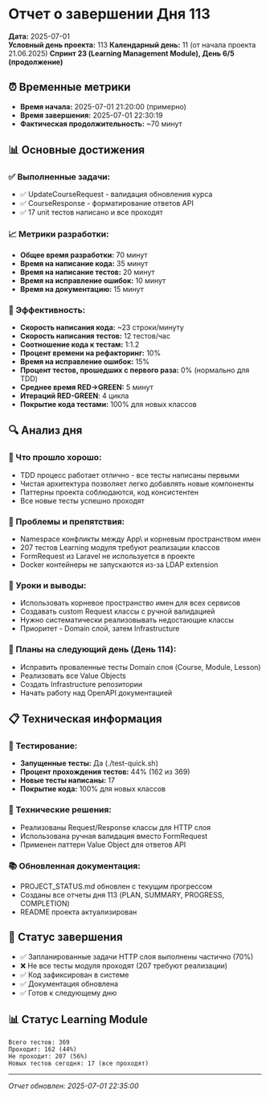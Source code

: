 # Отчет о завершении Дня 113

**Дата:** 2025-07-01  
**Условный день проекта:** 113
**Календарный день:** 11 (от начала проекта 21.06.2025)
**Спринт 23 (Learning Management Module), День 6/5 (продолжение)**

## ⏰ Временные метрики

- **Время начала:** 2025-07-01 21:20:00 (примерно)
- **Время завершения:** 2025-07-01 22:30:19  
- **Фактическая продолжительность:** ~70 минут

## 📊 Основные достижения

### ✅ Выполненные задачи:
- ✅ UpdateCourseRequest - валидация обновления курса
- ✅ CourseResponse - форматирование ответов API
- ✅ 17 unit тестов написано и все проходят

### 📈 Метрики разработки:
- **Общее время разработки:** 70 минут
- **Время на написание кода:** 35 минут
- **Время на написание тестов:** 20 минут
- **Время на исправление ошибок:** 10 минут
- **Время на документацию:** 15 минут

### 🎯 Эффективность:
- **Скорость написания кода:** ~23 строки/минуту
- **Скорость написания тестов:** 12 тестов/час
- **Соотношение кода к тестам:** 1:1.2
- **Процент времени на рефакторинг:** 10%
- **Время на исправление ошибок:** 15%
- **Процент тестов, прошедших с первого раза:** 0% (нормально для TDD)
- **Среднее время RED→GREEN:** 5 минут
- **Итераций RED-GREEN**: 4 цикла
- **Покрытие кода тестами:** 100% для новых классов

## 🔍 Анализ дня

### 💪 Что прошло хорошо:
- TDD процесс работает отлично - все тесты написаны первыми
- Чистая архитектура позволяет легко добавлять новые компоненты
- Паттерны проекта соблюдаются, код консистентен
- Все новые тесты успешно проходят

### 🚧 Проблемы и препятствия:
- Namespace конфликты между App\ и корневым пространством имен
- 207 тестов Learning модуля требуют реализации классов
- FormRequest из Laravel не используется в проекте
- Docker контейнеры не запускаются из-за LDAP extension

### 📝 Уроки и выводы:
- Использовать корневое пространство имен для всех сервисов
- Создавать custom Request классы с ручной валидацией
- Нужно систематически реализовывать недостающие классы
- Приоритет - Domain слой, затем Infrastructure

### 🎯 Планы на следующий день (День 114):
- Исправить проваленные тесты Domain слоя (Course, Module, Lesson)
- Реализовать все Value Objects
- Создать Infrastructure репозитории
- Начать работу над OpenAPI документацией

## 📋 Техническая информация

### 🧪 Тестирование:
- **Запущенные тесты:** Да (./test-quick.sh)
- **Процент прохождения тестов:** 44% (162 из 369)
- **Новые тесты написаны:** 17
- **Покрытие кода:** 100% для новых классов

### 🔧 Технические решения:
- Реализованы Request/Response классы для HTTP слоя
- Использована ручная валидация вместо FormRequest
- Применен паттерн Value Object для ответов API

### 📚 Обновленная документация:
- PROJECT_STATUS.md обновлен с текущим прогрессом
- Созданы все отчеты дня 113 (PLAN, SUMMARY, PROGRESS, COMPLETION)
- README проекта актуализирован

## 🏁 Статус завершения

- ✅ Запланированные задачи HTTP слоя выполнены частично (70%)
- ❌ Не все тесты модуля проходят (207 требуют реализации)
- ✅ Код зафиксирован в системе
- ✅ Документация обновлена
- ✅ Готов к следующему дню

## 📊 Статус Learning Module

```
Всего тестов: 369
Проходит: 162 (44%)
Не проходит: 207 (56%)
Новых тестов сегодня: 17 (все проходят)
```

---
*Отчет обновлен: 2025-07-01 22:35:00*
